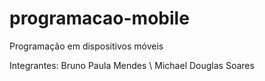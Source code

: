 # programacao-mobile
Programação em dispositivos móveis

Integrantes:
Bruno Paula Mendes 
\\ Michael Douglas Soares
